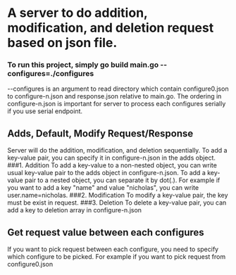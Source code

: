 # A server to do addition, modification, and deletion request based on json file.

### To run this project, simply go build main.go --configures=./configures
 --configures is an argument to read directory which contain configure0.json to configure-n.json and response.json  relative to main.go.
 The ordering in configure-n.json is important for server to process each configures serially if you use serial endpoint.

## Adds, Default, Modify Request/Response
Server will do the addition, modification, and deletion sequentially. To add a key-value pair, you can specify it
in configure-n.json in the adds object. 
###1. Addition
To add a key-value to a non-nested object, you can write usual key-value pair to the adds object in configure-n.json.
To add a key-value pair to a nested object, you can separate it by dot(.). For example if you want to add a key "name" and value "nicholas", you can
write user.name=nicholas.
###2. Modification
To modify a key-value pair, the key must be exist in request.
###3. Deletion
To delete a key-value pair, you can add a key to deletion array in configure-n.json

## Get request value between each configures
If you want to pick request between each configure, you need to specify which configure to be picked.
For example if you want to pick request from configure0.json
